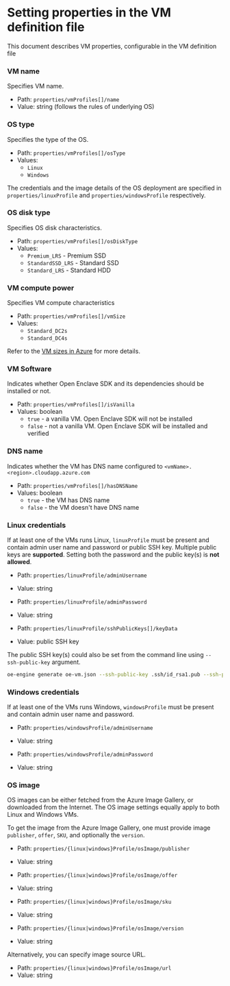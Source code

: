 # Setting properties in the VM definition file

This document describes VM properties, configurable in the VM definition file

### VM name
Specifies VM name.

* Path: `properties/vmProfiles[]/name`
* Value: string (follows the rules of underlying OS)

### OS type
Specifies the type of the OS.

* Path: `properties/vmProfiles[]/osType`
* Values:
    * `Linux`
    * `Windows`

The credentials and the image details of the OS deployment are specified in `properties/linuxProfile` and `properties/windowsProfile` respectively.

### OS disk type
Specifies OS disk characteristics.

* Path: `properties/vmProfiles[]/osDiskType`
* Values:
    * `Premium_LRS` - Premium SSD
    * `StandardSSD_LRS` - Standard SSD
    * `Standard_LRS` - Standard HDD

### VM compute power
Specifies VM compute characteristics

* Path: `properties/vmProfiles[]/vmSize`
* Values:
    * `Standard_DC2s`
    * `Standard_DC4s`

Refer to the [VM sizes in Azure](https://docs.microsoft.com/en-us/azure/virtual-machines/windows/sizes) for more details.

### VM Software
Indicates whether Open Enclave SDK and its dependencies should be installed or not.

* Path: `properties/vmProfiles[]/isVanilla`
* Values: boolean
    * `true` - a vanilla VM. Open Enclave SDK will not be installed
    * `false` - not a vanilla VM. Open Enclave SDK will be installed and verified

### DNS name
Indicates whether the VM has DNS name configured to `<vmName>.<region>.cloudapp.azure.com`

* Path: `properties/vmProfiles[]/hasDNSName`
* Values: boolean
    * `true` - the VM has DNS name
    * `false` - the VM doesn't have DNS name

### Linux credentials
If at least one of the VMs runs Linux, `linuxProfile` must be present and contain admin user name and password or public SSH key.
Multiple public keys are **supported**.
Setting both the password and the public key(s) is **not allowed**.

* Path: `properties/linuxProfile/adminUsername`
* Value: string

* Path: `properties/linuxProfile/adminPassword`
* Value: string

* Path: `properties/linuxProfile/sshPublicKeys[]/keyData`
* Value: public SSH key

The public SSH key(s) could also be set from the command line using `--ssh-public-key` argument.
```sh
oe-engine generate oe-vm.json --ssh-public-key .ssh/id_rsa1.pub --ssh-public-key .ssh/id_rsa2.pub
```

### Windows credentials
If at least one of the VMs runs Windows, `windowsProfile` must be present and contain admin user name and password.

* Path: `properties/windowsProfile/adminUsername`
* Value: string

* Path: `properties/windowsProfile/adminPassword`
* Value: string

### OS image
OS images can be either fetched from the Azure Image Gallery, or downloaded from the Internet.
The OS image settings equally apply to both Linux and Windows VMs.

To get the image from the Azure Image Gallery, one must provide image `publisher`, `offer`, `SKU`, and optionally the `version`.

* Path: `properties/{linux|windows}Profile/osImage/publisher`
* Value: string

* Path: `properties/{linux|windows}Profile/osImage/offer`
* Value: string

* Path: `properties/{linux|windows}Profile/osImage/sku`
* Value: string

* Path: `properties/{linux|windows}Profile/osImage/version`
* Value: string

Alternatively, you can specify image source URL.

* Path: `properties/{linux|windows}Profile/osImage/url`
* Value: string
